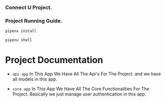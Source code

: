 ### Connect U Project.

### Project Running Guide.

```bash
pipenv install
```

```bash
pipenv shell
```

# Project Documentation

-   `api app`
    In This App We Have All The Api's For The Project.
    and we have all models in this app.

-   `core app`
    In This App We Have All The Core Functionalities For The Project.
    Basically we just manage user authentication in this app.
